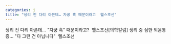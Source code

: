```yaml
---
categories: j
title: "생리 전 다리 아픈데… 자궁 혹 때문이라고  헬스조선"
---
```

생리 전 다리 아픈데… "자궁 혹" 때문이라고?&nbsp;&nbsp;헬스조선[의학칼럼] 생리 중 심한 외음통증… "다 그런 건 아닙니다"&nbsp;&nbsp;헬스조선